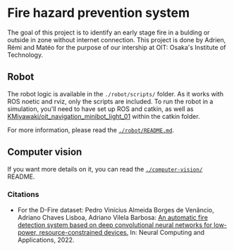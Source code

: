 # Fire hazard prevention system

The goal of this project is to identify an early stage fire in a bulding or outside in zone without internet connection. This project is done by Adrien, Rémi and Matéo for the purpose of our intership at OIT: Osaka's Institute of Technology.

## Robot

The robot logic is available in the `./robot/scripts/` folder. As it works with ROS noetic and rviz, only the scripts are included. To run the robot in a simulation, you'll need to have set up ROS and catkin, as well as [KMiyawaki/oit_navigation_minibot_light_01](https://github.com/KMiyawaki/oit_navigation_minibot_light_01) within the catkin folder.

For more information, please read the [`./robot/README.md`](./robot/README.md).

## Computer vision

If you want more details on it, you can read the [`./computer-vision/`](./computer-vision/) README.

### Citations

- For the D-Fire dataset: Pedro Vinícius Almeida Borges de Venâncio, Adriano Chaves Lisboa, Adriano Vilela Barbosa: [An automatic fire detection system based on deep convolutional neural networks for low-power, resource-constrained devices.](https://link.springer.com/article/10.1007/s00521-022-07467-z) In: Neural Computing and Applications, 2022.
